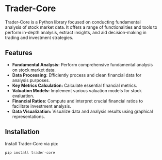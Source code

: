 # Trader-Core

Trader-Core is a Python library focused on conducting fundamental analysis of stock market data. It offers a range of functionalities and tools to perform in-depth analysis, extract insights, and aid decision-making in trading and investment strategies.

## Features

- **Fundamental Analysis:** Perform comprehensive fundamental analysis on stock market data.
- **Data Processing:** Efficiently process and clean financial data for analysis purposes.
- **Key Metrics Calculation:** Calculate essential financial metrics.
- **Valuation Models:** Implement various valuation models for stock evaluation.
- **Financial Ratios:** Compute and interpret crucial financial ratios to facilitate investment analysis.
- **Data Visualization:** Visualize data and analysis results using graphical representations.

## Installation

Install Trader-Core via pip:

```bash
pip install trader-core
